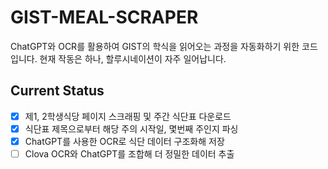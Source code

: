 # GIST-MEAL-SCRAPER
ChatGPT와 OCR를 활용하여 GIST의 학식을 읽어오는 과정을 자동화하기 위한 코드입니다.
현재 작동은 하나, 할루시네이션이 자주 일어납니다.

## Current Status
- [x] 제1, 2학생식당 페이지 스크래핑 및 주간 식단표 다운로드
- [x] 식단표 제목으로부터 해당 주의 시작일, 몇번째 주인지 파싱
- [x] ChatGPT를 사용한 OCR로 식단 데이터 구조화해 저장
- [ ] Clova OCR와 ChatGPT를 조합해 더 정밀한 데이터 추출
